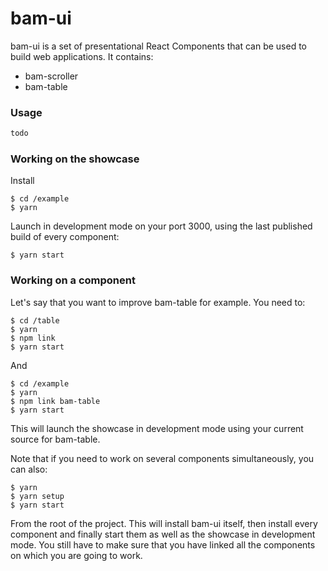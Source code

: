 # bam-ui

bam-ui is a set of presentational React Components that can be used to build web applications. It contains:

  - bam-scroller
  - bam-table

### Usage
```sh
todo
```

### Working on the showcase
Install
```
$ cd /example
$ yarn
```
Launch in development mode on your port 3000, using the last published build of every component:
```
$ yarn start
```
### Working on a component
Let's say that you want to improve bam-table for example. You need to:
```
$ cd /table
$ yarn
$ npm link
$ yarn start
```
And
```
$ cd /example
$ yarn
$ npm link bam-table
$ yarn start
```
This will launch the showcase in development mode using your current source for bam-table.

Note that if you need to work on several components simultaneously, you can also:
```
$ yarn
$ yarn setup
$ yarn start
```
From the root of the project. This will install bam-ui itself, then install every component and finally start them as well as the showcase in development mode. You still have to make sure that you have linked all the components on which you are going to work.
